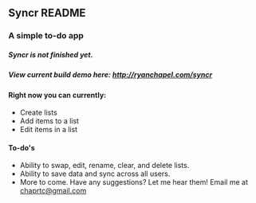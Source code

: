 ## Syncr README ##

### A simple to-do app ###

##### Syncr is not finished yet. #####
##### View current build demo here: <a href="http://ryanchapel.com/syncr" target="_blank">http://ryanchapel.com/syncr</a> ####

#### Right now you can currently: ####
* Create lists
* Add items to a list
* Edit items in a list


#### To-do's ####
* Ability to swap, edit, rename, clear, and delete lists.
* Ability to save data and sync across all users.
* More to come. Have any suggestions? Let me hear them! Email me at <a href="mailto:chaprtc@gmail.com?subject=Brightbox%20Suggestions">chaprtc@gmail.com</a>